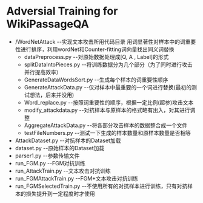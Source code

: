 # Adversial Training for WikiPassageQA

+ /WordNetAttack  --实现文本攻击所用代码目录
  用词显著性对样本中的词重要性进行排序，利用wordNet和Counter-fitting词向量找出同义词替换
  + dataPreprocess.py  --对原始数据处理成[Q, A , Label]的形式
  + splitDataIntoPieces.py  --将训练数据分为几个部分（为了同时进行攻击并行提高效率）
  + GenerateDataWordsSort.py  --生成每个样本的词重要性顺序
  + GenerateAttackData.py   --仅对样本中最重要的一个词进行替换(最初的测试想法，后来并没用)
  + Word_replace.py  --按照词重要性的顺序，根据一定比例(超参)攻击文本
  + modify_attackdata.py  --对抗样本与原样本的格式略有出入，对其进行调整
  + AggregateAttackData.py  --将各部分攻击样本的数据整合成一个文件
  + testFileNumbers.py  --测试一下生成的样本数量和原样本数量是否相等
+ AttackDataset.py  --对抗样本的Dataset加载
+ dataset.py  --原始样本的Dataset加载
+ parser1.py  --参数传输文件
+ run_FGM.py   --FGM对抗训练
+ run_AttackTrain.py  --文本攻击对抗训练
+ run_FGMAttackTrain.py  --FGM+文本攻击对抗训练
+ run_FGMSelectedTrain.py  --不使用所有的对抗样本进行训练，只有对抗样本的损失提升到一定程度时才使用